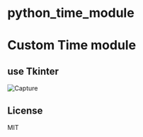 # python_time_module
# Custom Time module
## use Tkinter


![Capture](https://user-images.githubusercontent.com/100832285/191130925-b0d191b9-543b-458d-a0e1-32e9e4c33705.JPG)

## License

MIT
